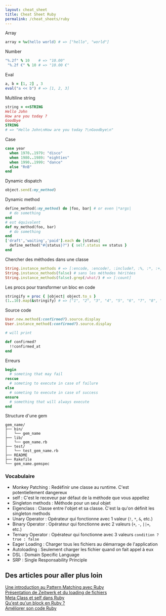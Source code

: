 ```yaml
---
layout: cheat_sheet
title: Cheat Sheet Ruby
permalink: /cheat_sheets/ruby
---
```


Array

```ruby
array = %w(hello world) # => ["hello", "world"]
```

Number

```ruby
"%.2f" % 10    # => "10.00"
 "%.2f €" % 10 # => "10.00 €"
```

Eval

```ruby
a, b = [1, 2] , 3
eval("a << b") # => [1, 2, 3]
```

Multiline string

```ruby
string = <<STRING
Hello John
How are you today ?
Goodbye
STRING
# => "Hello John\nHow are you today ?\nGoodbye\n"
```

Case

```ruby
case year
  when 1970..1979: "disco"
  when 1980..1989: "eighties"
  when 1990..1999: "dance"
  else "RnB"
end
```

Dynamic dispatch

```ruby
object.send(:my_method)
```

Dynamic method

```ruby
define_method(:my_method) do |foo, bar| # or even |*args|
  # do something
end
# est équivalent
def my_method(foo, bar)
  # do something
end
['draft','waiting','paid'].each do |status|
  define_method("#{status}?") { self.status == status }
end
```

Chercher des méthodes dans une classe

```ruby
String.instance_methods # => [:encode, :encode!, :include?, :%, :*, :+, :count, ...]
String.instance_methods(false) # sans les méthodes héritées
String.instance_methods(false).grep(/what/) # => [:count]
```

Les procs pour transformer un bloc en code

```ruby
stringify = proc { |object| object.to_s }
(1..10).map(&stringify) # => ["1", "2", "3", "4", "5", "6", "7", "8", "9", "10"]
```

Source code

```ruby
User.new.method(:confirmed?).source.display
User.instance_method(:confirmed?).source.display

# will print

def confirmed?
  !!confirmed_at
end
```


Erreurs

```ruby
begin
  # someting that may fail
rescue
  # someting to execute in case of failure
else
  # someting to execute in case of success
ensure
  # something that will always execute
end
```

Structure d'une gem

```
gem_name/
├── bin/
│   └── gem_name
├── lib/
│   └── gem_name.rb
├── test/
│   └── test_gem_name.rb
├── README
├── Rakefile
└── gem_name.gemspec
```

### Vocabulaire

- Monkey Patching   : Redéfinir une classe au runtime. C'est potentiellement dangereux
- self              : C'est le receveur par défaut de la méthode que vous appellez
- Singleton methods : Méthode pour un seul objet
- Eigenclass        : Classe entre l'objet et sa classe. C'est la qu'on définit les singleton methods
- Unary Operator    : Opérateur qui fonctionne avec 1 valeur (`!`, `*`, `&`, etc.)
- Binary Operator   : Opérateur qui fonctionne avec 2 valeurs (`+`, `-`, `||=`, etc.)
- Ternary Operator  : Opérateur qui fonctionne avec 3 valeurs `condition ? true : false`
- Eager Loading     : Charger tous les fichiers au démarrage de l'application
- Autoloading       : Seulement charger les fichier quand on fait appel à eux
- DSL               : Domain Specific Language
- SRP               : Single Responsability Principle

<h2>Des articles pour aller plus loin</h2>

<a href="https://blog.appsignal.com/2021/07/28/introduction-to-pattern-matching-in-ruby.html" class="underlined" target="_blank">Une introduction au Pattern Matching avec Ruby</a>
<br>
<a href="https://www.synbioz.com/blog/tech/chargement-automatique-des-modules-et-classes-en-ruby" class="underlined" target="_blank">Présentation de Zeitwerk et du loading de fichiers</a>
<br>
<a href="https://www.openmymind.net/2010/6/25/Learning-Ruby-class-self/" class="underlined" target="_blank">Meta Class et self dans Ruby</a>
<br>
<a href="https://www.codewithjason.com/ampersand-ruby-block/" class="underlined" target="_blank">
  Qu'est qu'un block en Ruby ?
</a>
<br>
<a href="https://dev.to/appsignal/improve-code-in-your-ruby-application-with-rubycritic-mbe"
   class="underlined"
   target="_blank">
  Améliorer son code Ruby
</a>
